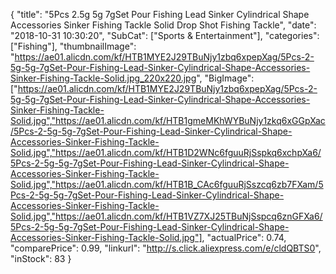 {
	"title": "5Pcs  2.5g 5g 7gSet Pour Fishing Lead Sinker Cylindrical Shape Accessories Sinker Fishing Tackle Solid Drop Shot Fishing Tackle",
	"date": "2018-10-31 10:30:20",
	"SubCat": ["Sports & Entertainment"],
	"categories": ["Fishing"],
	"thumbnailImage": "https://ae01.alicdn.com/kf/HTB1MYE2J29TBuNjy1zbq6xpepXag/5Pcs-2-5g-5g-7gSet-Pour-Fishing-Lead-Sinker-Cylindrical-Shape-Accessories-Sinker-Fishing-Tackle-Solid.jpg_220x220.jpg",
	"BigImage": ["https://ae01.alicdn.com/kf/HTB1MYE2J29TBuNjy1zbq6xpepXag/5Pcs-2-5g-5g-7gSet-Pour-Fishing-Lead-Sinker-Cylindrical-Shape-Accessories-Sinker-Fishing-Tackle-Solid.jpg","https://ae01.alicdn.com/kf/HTB1gmeMKhWYBuNjy1zkq6xGGpXac/5Pcs-2-5g-5g-7gSet-Pour-Fishing-Lead-Sinker-Cylindrical-Shape-Accessories-Sinker-Fishing-Tackle-Solid.jpg","https://ae01.alicdn.com/kf/HTB1D2WNc6fguuRjSspkq6xchpXa6/5Pcs-2-5g-5g-7gSet-Pour-Fishing-Lead-Sinker-Cylindrical-Shape-Accessories-Sinker-Fishing-Tackle-Solid.jpg","https://ae01.alicdn.com/kf/HTB1B_CAc6fguuRjSszcq6zb7FXam/5Pcs-2-5g-5g-7gSet-Pour-Fishing-Lead-Sinker-Cylindrical-Shape-Accessories-Sinker-Fishing-Tackle-Solid.jpg","https://ae01.alicdn.com/kf/HTB1VZ7XJ25TBuNjSspcq6znGFXa6/5Pcs-2-5g-5g-7gSet-Pour-Fishing-Lead-Sinker-Cylindrical-Shape-Accessories-Sinker-Fishing-Tackle-Solid.jpg"],
	"actualPrice": 0.74,
	"comparePrice": 0.99,
	"linkurl": "http://s.click.aliexpress.com/e/cldQBTS0",
	"inStock": 83
}
